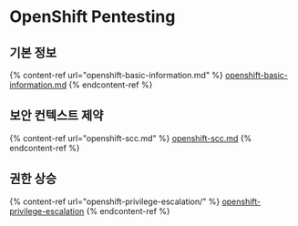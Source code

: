 # OpenShift Pentesting

## 기본 정보

{% content-ref url="openshift-basic-information.md" %}
[openshift-basic-information.md](openshift-basic-information.md)
{% endcontent-ref %}

## 보안 컨텍스트 제약

{% content-ref url="openshift-scc.md" %}
[openshift-scc.md](openshift-scc.md)
{% endcontent-ref %}

## 권한 상승

{% content-ref url="openshift-privilege-escalation/" %}
[openshift-privilege-escalation](openshift-privilege-escalation/)
{% endcontent-ref %}
